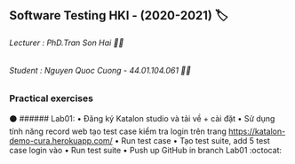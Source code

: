## Software Testing HKI - (2020-2021) :label:
###### Lecturer : PhD.Tran Son Hai :man_teacher:
###### Student : Nguyen Quoc Cuong - 44.01.104.061 :man_student:

### Practical exercises
:black_circle: ###### Lab01:
•	Đăng ký Katalon studio và tải về + cài đặt
•	Sử dụng tính năng record web tạo test case kiểm tra login trên trang https://katalon-demo-cura.herokuapp.com/
•	Run test case
•	Tạo test suite, add 5 test case login vào
•	Run test suite
•	Push up GitHub in branch Lab01 :octocat:
